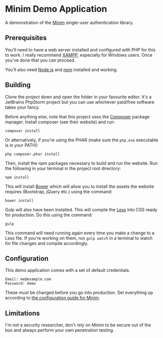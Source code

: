 # Minim Demo Application
A demonstration of the [Minim](https://github.com/lambdacasserole/minim) single-user authentication library.

## Prerequisites
You'll need to have a web server installed and configured with PHP for this to work. I really recommend [XAMPP](https://www.apachefriends.org/), especially for Windows users. Once you've done that you can proceed.

You'll also need [Node.js](https://nodejs.org/en/) and [npm](https://www.npmjs.com/) installed and working.

## Building
Clone the project down and open the folder in your favourite editor. It's a JetBrains PhpStorm project but you can use whichever paid/free software takes your fancy.

Before anything else, note that this project uses the [Composer](https://getcomposer.org/) package manager. Install composer (see their website) and run:

```
composer install
```

Or alternatively, if you're using the PHAR (make sure the `php.exe` executable is in your PATH):

```
php composer.phar install
```

Then, install the npm packages necessary to build and run the website. Run the following in your terminal in the project root directory:

```
npm install
```

This will install [Bower](https://bower.io/) which will allow you to install the assets the website requires (Bootstrap, jQuery etc.) using the command:

```
bower install
```

Gulp will also have been installed. This will compile the [Less](http://lesscss.org/) into CSS ready for production. Do this using the command:

```
gulp
```

This command will need running again every time you make a change to a Less file. If you're working on them, run `gulp watch` in a terminal to watch for file changes and compile accordingly.

## Configuration
This demo application comes with a set of default credentials.

```
Email: me@example.com
Password: demo
```

These *must* be changed before you go into production. Set everything up according to [the configuration guide for Minim](https://github.com/lambdacasserole/minim).

## Limitations
I'm not a security researcher, don't rely on Minim to be secure out of the box and always perform your own penetration testing.
